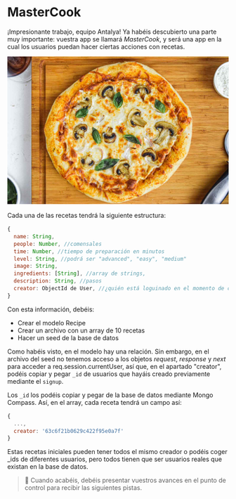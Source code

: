 # MasterCook

¡Impresionante trabajo, equipo Antalya! Ya habéis descubierto una parte muy importante: vuestra app se llamará *MasterCook*, y será una app en la cual los usuarios puedan hacer ciertas acciones con recetas. 

![](recipe.jpeg)

Cada una de las recetas tendrá la siguiente estructura:

```js
{
  name: String, 
  people: Number, //comensales
  time: Number, //tiempo de preparación en minutos
  level: String, //podrá ser "advanced", "easy", "medium"
  image: String,
  ingredients: [String], //array de strings,
  description: String, //pasos
  creator: ObjectId de User, //¿quién está loguinado en el momento de crearla?
}
```
Con esta información, debéis:
- Crear el modelo Recipe
- Crear un archivo con un array de 10 recetas
- Hacer un seed de la base de datos

Como habéis visto, en el modelo hay una relación. Sin embargo, en el archivo del seed no tenemos acceso a los objetos *request*, *response* y *next* para acceder a req.session.currentUser, así que, en el apartado "creator", podéis copiar y pegar `_id` de usuarios que hayáis creado previamente mediante el `signup`. 

Los `_id` los podéis copiar y pegar de la base de datos mediante Mongo Compass. Así, en el array, cada receta tendrá un campo así:

```js
{
  ...,
  creator: '63c6f21b0629c422f95e0a7f'
}
```

Estas recetas iniciales pueden tener todos el mismo creador o podéis coger _ids de diferentes usuarios, pero todos tienen que ser usuarios reales que existan en la base de datos.

> 📍 Cuando acabéis, debéis presentar vuestros avances en el punto de control para recibir las siguientes pistas.

